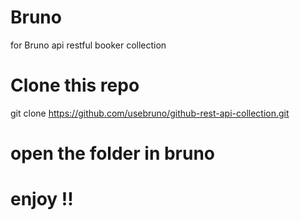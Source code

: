 # Bruno
for Bruno api restful booker collection

# Clone this repo 
git clone https://github.com/usebruno/github-rest-api-collection.git

# open the folder in bruno
# enjoy !!
